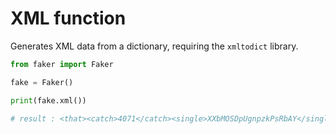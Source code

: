 # **XML** function

Generates XML data from a dictionary, requiring the `xmltodict` library.

```py
from faker import Faker

fake = Faker()

print(fake.xml())

# result : <that><catch>4071</catch><single>XXbMOSDpUgnpzkPsRbAY</single><team>wDtIkfgoooTRShlahZeQ</team><difficult>MRVpRbToLAsKcMQELmAU</difficult><spend>-46112533156.448</spend><statement>rWQjiIaxWPyezLtEvmyh</statement><technology>-95881509503511020831964934197782437231153724743244258732157.383270250077570791854191493764735411</technology></that>
```
